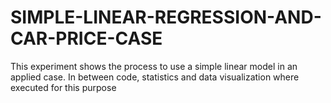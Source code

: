 # SIMPLE-LINEAR-REGRESSION-AND-CAR-PRICE-CASE
This experiment shows the process to use a simple linear model in an applied case. In between code, statistics and data visualization where executed for this purpose
